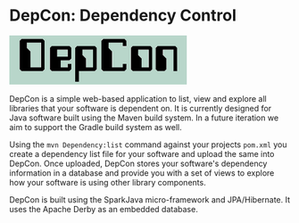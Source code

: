 DepCon: Dependency Control
==========================

![DepCon](src/main/resources/static/DepCon/images/DepCon-Logo.png)

DepCon is a simple web-based application to list, view and explore all libraries that your software is dependent on. 
It is currently designed for Java software built using the Maven build system. In a future iteration we aim to support
the Gradle build system as well.

Using the `mvn Dependency:list` command against your projects `pom.xml` you create a dependency list file 
for your software and upload the same into DepCon. Once uploaded, DepCon stores your software's dependency information 
in a database and provide you with a set of views to explore how your software is using other library components.

DepCon is built using the SparkJava micro-framework and JPA/Hibernate. It uses the Apache Derby as an embedded database.






